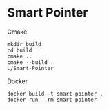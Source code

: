 # Smart Pointer

Cmake

```
mkdir build
cd build
cmake ..
cmake --build .
./Smart-Pointer
```

Docker

```
docker build -t smart-pointer .
docker run --rm smart-pointer
```
